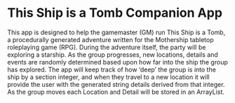 # This Ship is a Tomb Companion App
This app is designed to help the gamemaster (GM) run This Ship is a Tomb, a procedurally generated adventure written for the Mothership tabletop roleplaying game (RPG). 
During the adventure itself, the party will be exploring a starship. As the group progresses, new locations, details and events are randomly determined based upon how far into the ship the group has explored. 
The app will keep track of how ‘deep’ the group is into the ship by a section integer, and when they travel to a new location it will provide the user with the generated string details derived from that integer. 
As the group moves each Location and Detail will be stored in an ArrayList.
